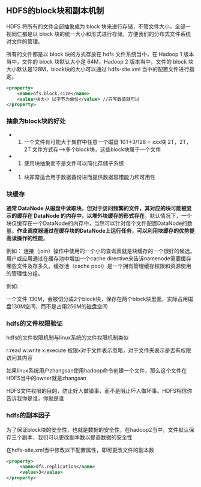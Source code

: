 ## HDFS的block块和副本机制

HDFS 将所有的文件全部抽象成为 block 块来进行存储，不管文件大小，全部一视同仁都是以 block 块的统一大小和形式进行存储，方便我们的分布式文件系统对文件的管理。

所有的文件都是以 block 块的方式存放在 hdfs 文件系统当中，在 Hadoop 1 版本当中，文件的 block 块默认大小是 64M，Hadoop 2 版本当中，文件的 block 块大小默认是128M，block块的大小可以通过 hdfs-site.xml 当中的配置文件进行指定。

```xml
<property>
    <name>dfs.block.size</name>
    <value>块大小 以字节为单位</value> //只写数值就可以
</property>
```

### 抽象为block块的好处

- 1. 一个文件有可能大于集群中任意一个磁盘 10T*3/128 = xxx块 2T，2T，2T 文件方式存—–>多个block块，这些block块属于一个文件
- 1. 使用块抽象而不是文件可以简化存储子系统
- 1. 块非常适合用于数据备份进而提供数据容错能力和可用性

### 块缓存

**通常 DataNode 从磁盘中读取块，但对于访问频繁的文件，其对应的块可能被显示的缓存在 DataNode 的内存中，以堆外块缓存的形式存在**。默认情况下，一个块仅缓存在一个DataNode的内存中，当然可以针对每个文件配置DataNode的数量。**作业调度器通过在缓存块的DataNode上运行任务，可以利用块缓存的优势提高读操作的性能**。

例如： 连接（join）操作中使用的一个小的查询表就是块缓存的一个很好的候选。 用户或应用通过在缓存池中增加一个cache directive来告诉namenode需要缓存哪些文件及存多久。缓存池（cache pool）是一个拥有管理缓存权限和资源使用的管理性分组。

例如:

一个文件 130M，会被切分成2个block块，保存在两个block块里面，实际占用磁盘130M空间，而不是占用256M的磁盘空间

### hdfs的文件权限验证

hdfs的文件权限机制与linux系统的文件权限机制类似

r:read w:write x:execute
权限x对于文件表示忽略，对于文件夹表示是否有权限访问其内容

如果linux系统用户zhangsan使用hadoop命令创建一个文件，那么这个文件在HDFS当中的owner就是zhangsan

HDFS文件权限的目的，防止好人做错事，而不是阻止坏人做坏事。HDFS相信你告诉我你是谁，你就是谁

### hdfs的副本因子

为了保证block块的安全性，也就是数据的安全性，在hadoop2当中，文件默认保存三个副本，我们可以更改副本数以提高数据的安全性

在hdfs-site.xml当中修改以下配置属性，即可更改文件的副本数

```xml
<property>
     <name>dfs.replication</name>
     <value>3</value>
</property>
```